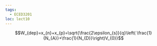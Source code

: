 ```yaml
---
tags:
  - ECED3201
loc: lect10
---
```


$$W_{dep}=x_{n}+x_{p}=\sqrt{\frac{2\epsilon_{s}}{q}\left( \frac{1}{N_{A}}+\frac{1}{N_{D}}\right)V_{0}}$$
